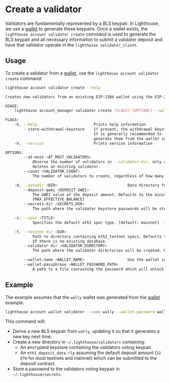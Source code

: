 # Create a validator

Validators are fundamentally represented by a BLS keypair. In Lighthouse, we
use a [wallet](./wallet-create.md) to generate these keypairs. Once a wallet
exists, the `lighthouse account validator create` command is used to generate
the BLS keypair and all necessary information to submit a validator deposit and
have that validator operate in the `lighthouse validator_client`.

## Usage

To create a validator from a [wallet](./wallet-create.md), use the `lighthouse
account validator create` command:

```bash
lighthouse account validator create --help

Creates new validators from an existing EIP-2386 wallet using the EIP-2333 HD key-derivation scheme.

USAGE:
    lighthouse account_manager validator create [FLAGS] [OPTIONS] --wallet-name <WALLET_NAME> --wallet-passphrase <WALLET_PASSWORD_PATH>

FLAGS:
    -h, --help                         Prints help information
        --store-withdrawal-keystore    If present, the withdrawal keystore will be stored alongside the voting keypair.
                                       It is generally recommended to *not* store the withdrawal key and instead
                                       generate them from the wallet seed when required.
    -V, --version                      Prints version information

OPTIONS:
        --at-most <AT_MOST_VALIDATORS>
            Observe the number of validators in --validator-dir, only creating enough to reach the given count. Never
            deletes an existing validator.
        --count <VALIDATOR_COUNT>
            The number of validators to create, regardless of how many already exist

    -d, --datadir <DIR>                               Data directory for lighthouse keys and databases.
        --deposit-gwei <DEPOSIT_GWEI>
            The GWEI value of the deposit amount. Defaults to the minimum amount required for an active validator
            (MAX_EFFECTIVE_BALANCE)
        --secrets-dir <SECRETS_DIR>
            The path where the validator keystore passwords will be stored. Defaults to ~/.lighthouse/secrets

    -s, --spec <TITLE>
            Specifies the default eth2 spec type. [default: mainnet]  [possible values: mainnet, minimal, interop]

    -t, --testnet-dir <DIR>
            Path to directory containing eth2_testnet specs. Defaults to a hard-coded Lighthouse testnet. Only effective
            if there is no existing database.
        --validator-dir <VALIDATOR_DIRECTORY>
            The path where the validator directories will be created. Defaults to ~/.lighthouse/validators

        --wallet-name <WALLET_NAME>                   Use the wallet identified by this name
        --wallet-passphrase <WALLET_PASSWORD_PATH>
            A path to a file containing the password which will unlock the wallet.
```

## Example

The example assumes that the `wally` wallet was generated from the
[wallet](./wallet-create.md) example.

```bash
lighthouse account wallet validator --name wally --wallet-password wally.pass
```

This command will:

- Derive a new BLS keypair from `wally`, updating it so that it generates a
    new key next time.
- Create a new directory in `~/.lighthouse/validators` containing:
    - An encrypted keystore containing the validators voting keypair.
	- An `eth1_deposit_data.rlp` assuming the default deposit amount (`32 ETH`
		for most testnets and mainnet) which can be submitted to the deposit
		contract.
- Store a password to the validators voting keypair in `~/.lighthouse/secrets`.
